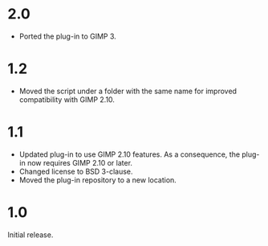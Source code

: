 # 2.0

* Ported the plug-in to GIMP 3.


# 1.2

* Moved the script under a folder with the same name for improved compatibility with GIMP 2.10.


# 1.1

* Updated plug-in to use GIMP 2.10 features. As a consequence, the plug-in now requires GIMP 2.10 or later.
* Changed license to BSD 3-clause.
* Moved the plug-in repository to a new location.


# 1.0

Initial release.
